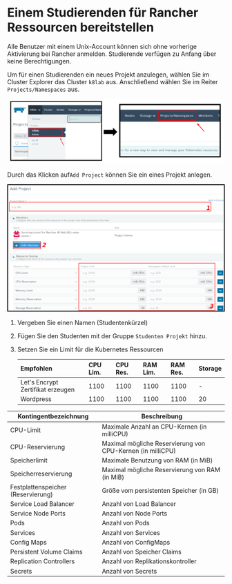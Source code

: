 # Einem Studierenden für Rancher Ressourcen bereitstellen

Alle Benutzer mit einem Unix-Account können sich ohne vorherige Aktivierung bei Rancher anmelden. Studierende verfügen zu Anfang über keine Berechtigungen. 

Um für einen Studierenden ein neues Projekt anzulegen, wählen Sie im Cluster Explorer das Cluster `k8lab` aus. Anschließend wählen Sie im Reiter `Projects/Namespaces` aus. 

![login](res/Neues_Projekt.png)

Durch das Klicken auf`Add Project` können Sie ein eines Projekt anlegen. 

![login](res/Project.png)

1. Vergeben Sie einen Namen (Studentenkürzel)

2. Fügen Sie den Studenten mit der Gruppe `Studenten Projekt` hinzu.

3. Setzen Sie ein Limit für die Kubernetes Ressourcen
   
   | Empfohlen                         | CPU Lim. | CPU Res. | RAM Lim. | RAM Res. | Storage |
   | --------------------------------- | -------- | -------- | -------- | -------- | ------- |
   | Let's Encrypt Zertifikat erzeugen | 1100     | 1100     | 1100     | 1100     | -       |
   | Wordpress                         | 1100     | 1100     | 1100     | 1100     | 20      |

| **Kontingentbezeichnung**          | **Beschreibung**                                           |
| ---------------------------------- | ---------------------------------------------------------- |
| CPU-Limit                          | Maximale Anzahl an CPU-Kernen (in milliCPU)                |
| CPU-Reservierung                   | Maximal mögliche Reservierung von CPU-Kernen (in milliCPU) |
| Speicherlimit                      | Maximale Benutzung von RAM (in MiB)                        |
| Speicherreservierung               | Maximal mögliche Reservierung von RAM (in MiB)             |
| Festplattenspeicher (Reservierung) | Größe vom persistenten Speicher (in GB)                    |
| Service Load Balancer              | Anzahl von Load Balancer                                   |
| Service Node Ports                 | Anzahl von Node Ports                                      |
| Pods                               | Anzahl von Pods                                            |
| Services                           | Anzahl von Services                                        |
| Config Maps                        | Anzahl von ConfigMaps                                      |
| Persistent Volume Claims           | Anzahl von Speicher Claims                                 |
| Replication Controllers            | Anzahl von Replikationskontroller                          |
| Secrets                            | Anzahl von Secrets                                         |
